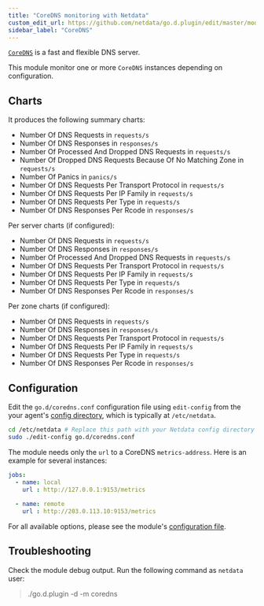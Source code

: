 ```yaml
---
title: "CoreDNS monitoring with Netdata"
custom_edit_url: https://github.com/netdata/go.d.plugin/edit/master/modules/coredns/README.md
sidebar_label: "CoreDNS"
---
```




[`CoreDNS`](https://coredns.io/) is a fast and flexible DNS server.

This module monitor one or more `CoreDNS` instances depending on configuration.

## Charts

It produces the following summary charts:

-   Number Of DNS Requests in `requests/s`
-   Number Of DNS Responses in `responses/s`
-   Number Of Processed And Dropped DNS Requests in `requests/s`
-   Number Of Dropped DNS Requests Because Of No Matching Zone in `requests/s`
-   Number Of Panics in `panics/s`
-   Number Of DNS Requests Per Transport Protocol in `requests/s`
-   Number Of DNS Requests Per IP Family in `requests/s`
-   Number Of DNS Requests Per Type in `requests/s`
-   Number Of DNS Responses Per Rcode in `responses/s`

Per server charts (if configured):

-   Number Of DNS Requests in `requests/s`
-   Number Of DNS Responses in `responses/s`
-   Number Of Processed And Dropped DNS Requests in `requests/s`
-   Number Of DNS Requests Per Transport Protocol in `requests/s`
-   Number Of DNS Requests Per IP Family in `requests/s`
-   Number Of DNS Requests Per Type in `requests/s`
-   Number Of DNS Responses Per Rcode in `responses/s`

Per zone charts (if configured):

-   Number Of DNS Requests in `requests/s`
-   Number Of DNS Responses in `responses/s`
-   Number Of DNS Requests Per Transport Protocol in `requests/s`
-   Number Of DNS Requests Per IP Family in `requests/s`
-   Number Of DNS Requests Per Type in `requests/s`
-   Number Of DNS Responses Per Rcode in `responses/s`

## Configuration

Edit the `go.d/coredns.conf` configuration file using `edit-config` from the your agent's [config
directory](/guides/docs/step-by-step/step-04#find-your-netdataconf-file), which is typically at `/etc/netdata`.

```bash
cd /etc/netdata # Replace this path with your Netdata config directory
sudo ./edit-config go.d/coredns.conf
```

The module needs only the `url` to a CoreDNS `metrics-address`. Here is an example for several instances:

```yaml
jobs:
  - name: local
    url : http://127.0.0.1:9153/metrics
      
  - name: remote
    url : http://203.0.113.10:9153/metrics
```

For all available options, please see the module's [configuration file](https://github.com/netdata/go.d.plugin/blob/master/config/go.d/coredns.conf).

## Troubleshooting

Check the module debug output. Run the following command as `netdata` user:

> ./go.d.plugin -d -m coredns
